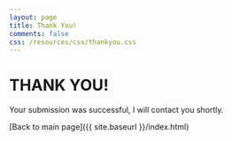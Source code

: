 ```yaml
---
layout: page
title: Thank You!
comments: false
css: /resources/css/thankyou.css
---
```


# __THANK YOU!__

Your submission was successful, I will contact you shortly.

[Back to main page]({{ site.baseurl }}/index.html)

